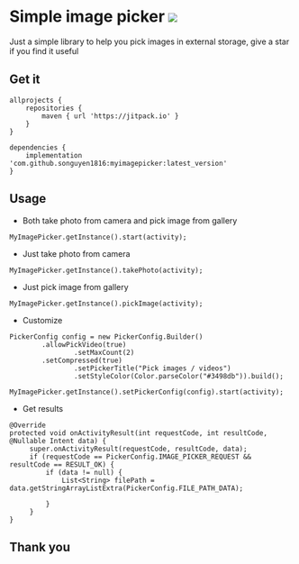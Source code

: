 # Simple image picker [![](https://jitpack.io/v/songuyen1816/myimagepicker.svg)](https://jitpack.io/#songuyen1816/myimagepicker)
Just a simple library to help you pick images in external storage, give a star if you find it useful
## Get it
```
allprojects {
	repositories {
		maven { url 'https://jitpack.io' }
	}
}
```
```
dependencies {
	implementation 'com.github.songuyen1816:myimagepicker:latest_version'
}
```
## Usage

- Both take photo from camera and pick image from gallery
```
MyImagePicker.getInstance().start(activity);
```
- Just take photo from camera
```
MyImagePicker.getInstance().takePhoto(activity);
```
- Just pick image from gallery
```
MyImagePicker.getInstance().pickImage(activity);
```
- Customize
```
PickerConfig config = new PickerConfig.Builder()
		.allowPickVideo(true)
                .setMaxCount(2)
		.setCompressed(true)
                .setPickerTitle("Pick images / videos")
                .setStyleColor(Color.parseColor("#3498db")).build();
                
MyImagePicker.getInstance().setPickerConfig(config).start(activity);
```
- Get results
```
@Override
protected void onActivityResult(int requestCode, int resultCode, @Nullable Intent data) {
     super.onActivityResult(requestCode, resultCode, data);
     if (requestCode == PickerConfig.IMAGE_PICKER_REQUEST && resultCode == RESULT_OK) {
         if (data != null) {
             List<String> filePath = data.getStringArrayListExtra(PickerConfig.FILE_PATH_DATA);
                
         }
     }
}
```

## Thank you
